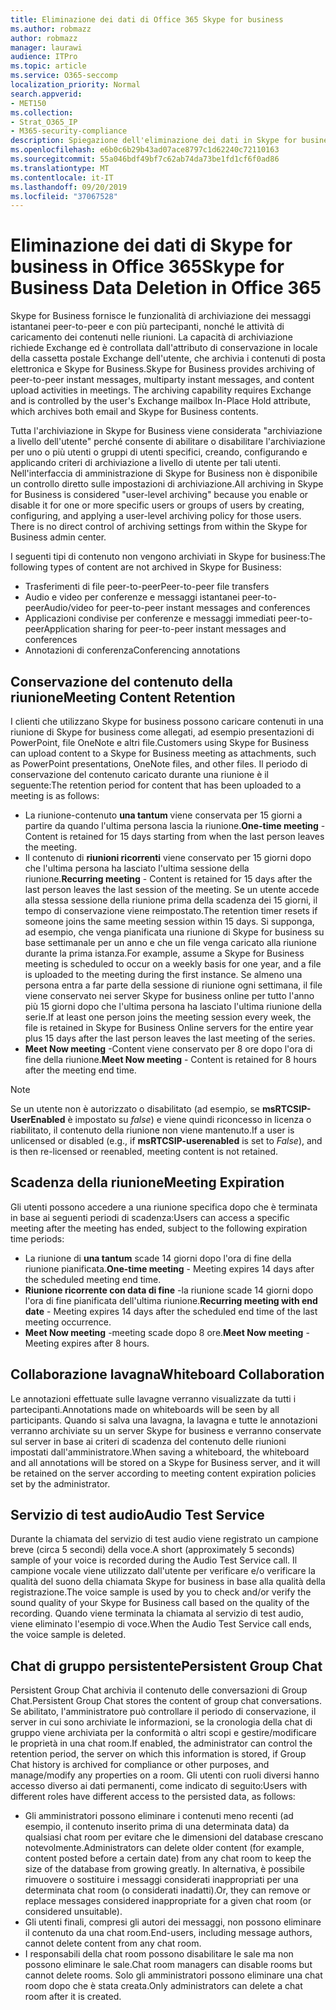 ```yaml
---
title: Eliminazione dei dati di Office 365 Skype for business
ms.author: robmazz
author: robmazz
manager: laurawi
audience: ITPro
ms.topic: article
ms.service: O365-seccomp
localization_priority: Normal
search.appverid:
- MET150
ms.collection:
- Strat_O365_IP
- M365-security-compliance
description: Spiegazione dell'eliminazione dei dati in Skype for business.
ms.openlocfilehash: e6b0c6b29b43ad07ace8797c1d62240c72110163
ms.sourcegitcommit: 55a046bdf49bf7c62ab74da73be1fd1cf6f0ad86
ms.translationtype: MT
ms.contentlocale: it-IT
ms.lasthandoff: 09/20/2019
ms.locfileid: "37067528"
---
```

# <a name="skype-for-business-data-deletion-in-office-365"></a><span data-ttu-id="f862d-103">Eliminazione dei dati di Skype for business in Office 365</span><span class="sxs-lookup"><span data-stu-id="f862d-103">Skype for Business Data Deletion in Office 365</span></span>

<span data-ttu-id="f862d-p101">Skype for Business fornisce le funzionalità di archiviazione dei messaggi istantanei peer-to-peer e con più partecipanti, nonché le attività di caricamento dei contenuti nelle riunioni. La capacità di archiviazione richiede Exchange ed è controllata dall'attributo di conservazione in locale della cassetta postale Exchange dell'utente, che archivia i contenuti di posta elettronica e Skype for Business.</span><span class="sxs-lookup"><span data-stu-id="f862d-p101">Skype for Business provides archiving of peer-to-peer instant messages, multiparty instant messages, and content upload activities in meetings. The archiving capability requires Exchange and is controlled by the user's Exchange mailbox In-Place Hold attribute, which archives both email and Skype for Business contents.</span></span>

<span data-ttu-id="f862d-p102">Tutta l'archiviazione in Skype for Business viene considerata "archiviazione a livello dell'utente" perché consente di abilitare o disabilitare l'archiviazione per uno o più utenti o gruppi di utenti specifici, creando, configurando e applicando criteri di archiviazione a livello di utente per tali utenti. Nell'interfaccia di amministrazione di Skype for Business non è disponibile un controllo diretto sulle impostazioni di archiviazione.</span><span class="sxs-lookup"><span data-stu-id="f862d-p102">All archiving in Skype for Business is considered "user-level archiving" because you enable or disable it for one or more specific users or groups of users by creating, configuring, and applying a user-level archiving policy for those users. There is no direct control of archiving settings from within the Skype for Business admin center.</span></span>

<span data-ttu-id="f862d-108">I seguenti tipi di contenuto non vengono archiviati in Skype for business:</span><span class="sxs-lookup"><span data-stu-id="f862d-108">The following types of content are not archived in Skype for Business:</span></span> 
- <span data-ttu-id="f862d-109">Trasferimenti di file peer-to-peer</span><span class="sxs-lookup"><span data-stu-id="f862d-109">Peer-to-peer file transfers</span></span>
- <span data-ttu-id="f862d-110">Audio e video per conferenze e messaggi istantanei peer-to-peer</span><span class="sxs-lookup"><span data-stu-id="f862d-110">Audio/video for peer-to-peer instant messages and conferences</span></span>
- <span data-ttu-id="f862d-111">Applicazioni condivise per conferenze e messaggi immediati peer-to-peer</span><span class="sxs-lookup"><span data-stu-id="f862d-111">Application sharing for peer-to-peer instant messages and conferences</span></span>
- <span data-ttu-id="f862d-112">Annotazioni di conferenza</span><span class="sxs-lookup"><span data-stu-id="f862d-112">Conferencing annotations</span></span> 

## <a name="meeting-content-retention"></a><span data-ttu-id="f862d-113">Conservazione del contenuto della riunione</span><span class="sxs-lookup"><span data-stu-id="f862d-113">Meeting Content Retention</span></span>
<span data-ttu-id="f862d-114">I clienti che utilizzano Skype for business possono caricare contenuti in una riunione di Skype for business come allegati, ad esempio presentazioni di PowerPoint, file OneNote e altri file.</span><span class="sxs-lookup"><span data-stu-id="f862d-114">Customers using Skype for Business can upload content to a Skype for Business meeting as attachments, such as PowerPoint presentations, OneNote files, and other files.</span></span> <span data-ttu-id="f862d-115">Il periodo di conservazione del contenuto caricato durante una riunione è il seguente:</span><span class="sxs-lookup"><span data-stu-id="f862d-115">The retention period for content that has been uploaded to a meeting is as follows:</span></span>
- <span data-ttu-id="f862d-116">La riunione-contenuto **una tantum** viene conservata per 15 giorni a partire da quando l'ultima persona lascia la riunione.</span><span class="sxs-lookup"><span data-stu-id="f862d-116">**One-time meeting** - Content is retained for 15 days starting from when the last person leaves the meeting.</span></span>
- <span data-ttu-id="f862d-117">Il contenuto di **riunioni ricorrenti** viene conservato per 15 giorni dopo che l'ultima persona ha lasciato l'ultima sessione della riunione.</span><span class="sxs-lookup"><span data-stu-id="f862d-117">**Recurring meeting** - Content is retained for 15 days after the last person leaves the last session of the meeting.</span></span> <span data-ttu-id="f862d-118">Se un utente accede alla stessa sessione della riunione prima della scadenza dei 15 giorni, il tempo di conservazione viene reimpostato.</span><span class="sxs-lookup"><span data-stu-id="f862d-118">The retention timer resets if someone joins the same meeting session within 15 days.</span></span> <span data-ttu-id="f862d-119">Si supponga, ad esempio, che venga pianificata una riunione di Skype for business su base settimanale per un anno e che un file venga caricato alla riunione durante la prima istanza.</span><span class="sxs-lookup"><span data-stu-id="f862d-119">For example, assume a Skype for Business meeting is scheduled to occur on a weekly basis for one year, and a file is uploaded to the meeting during the first instance.</span></span> <span data-ttu-id="f862d-120">Se almeno una persona entra a far parte della sessione di riunione ogni settimana, il file viene conservato nei server Skype for business online per tutto l'anno più 15 giorni dopo che l'ultima persona ha lasciato l'ultima riunione della serie.</span><span class="sxs-lookup"><span data-stu-id="f862d-120">If at least one person joins the meeting session every week, the file is retained in Skype for Business Online servers for the entire year plus 15 days after the last person leaves the last meeting of the series.</span></span>
- <span data-ttu-id="f862d-121">**Meet Now meeting** -Content viene conservato per 8 ore dopo l'ora di fine della riunione.</span><span class="sxs-lookup"><span data-stu-id="f862d-121">**Meet Now meeting** - Content is retained for 8 hours after the meeting end time.</span></span>

> [!NOTE]
> <span data-ttu-id="f862d-122">Se un utente non è autorizzato o disabilitato (ad esempio, se **msRTCSIP-UserEnabled** è impostato su *false*) e viene quindi riconcesso in licenza o riabilitato, il contenuto della riunione non viene mantenuto.</span><span class="sxs-lookup"><span data-stu-id="f862d-122">If a user is unlicensed or disabled (e.g., if **msRTCSIP-userenabled** is set to *False*), and is then re-licensed or reenabled, meeting content is not retained.</span></span>

## <a name="meeting-expiration"></a><span data-ttu-id="f862d-123">Scadenza della riunione</span><span class="sxs-lookup"><span data-stu-id="f862d-123">Meeting Expiration</span></span>
<span data-ttu-id="f862d-124">Gli utenti possono accedere a una riunione specifica dopo che è terminata in base ai seguenti periodi di scadenza:</span><span class="sxs-lookup"><span data-stu-id="f862d-124">Users can access a specific meeting after the meeting has ended, subject to the following expiration time periods:</span></span>
- <span data-ttu-id="f862d-125">La riunione di **una tantum** scade 14 giorni dopo l'ora di fine della riunione pianificata.</span><span class="sxs-lookup"><span data-stu-id="f862d-125">**One-time meeting** - Meeting expires 14 days after the scheduled meeting end time.</span></span>
- <span data-ttu-id="f862d-126">**Riunione ricorrente con data di fine** -la riunione scade 14 giorni dopo l'ora di fine pianificata dell'ultima riunione.</span><span class="sxs-lookup"><span data-stu-id="f862d-126">**Recurring meeting with end date** - Meeting expires 14 days after the scheduled end time of the last meeting occurrence.</span></span>
- <span data-ttu-id="f862d-127">**Meet Now meeting** -meeting scade dopo 8 ore.</span><span class="sxs-lookup"><span data-stu-id="f862d-127">**Meet Now meeting** - Meeting expires after 8 hours.</span></span>

## <a name="whiteboard-collaboration"></a><span data-ttu-id="f862d-128">Collaborazione lavagna</span><span class="sxs-lookup"><span data-stu-id="f862d-128">Whiteboard Collaboration</span></span>
<span data-ttu-id="f862d-129">Le annotazioni effettuate sulle lavagne verranno visualizzate da tutti i partecipanti.</span><span class="sxs-lookup"><span data-stu-id="f862d-129">Annotations made on whiteboards will be seen by all participants.</span></span> <span data-ttu-id="f862d-130">Quando si salva una lavagna, la lavagna e tutte le annotazioni verranno archiviate su un server Skype for business e verranno conservate sul server in base ai criteri di scadenza del contenuto delle riunioni impostati dall'amministratore.</span><span class="sxs-lookup"><span data-stu-id="f862d-130">When saving a whiteboard, the whiteboard and all annotations will be stored on a Skype for Business server, and it will be retained on the server according to meeting content expiration policies set by the administrator.</span></span>

## <a name="audio-test-service"></a><span data-ttu-id="f862d-131">Servizio di test audio</span><span class="sxs-lookup"><span data-stu-id="f862d-131">Audio Test Service</span></span>
<span data-ttu-id="f862d-132">Durante la chiamata del servizio di test audio viene registrato un campione breve (circa 5 secondi) della voce.</span><span class="sxs-lookup"><span data-stu-id="f862d-132">A short (approximately 5 seconds) sample of your voice is recorded during the Audio Test Service call.</span></span> <span data-ttu-id="f862d-133">Il campione vocale viene utilizzato dall'utente per verificare e/o verificare la qualità del suono della chiamata Skype for business in base alla qualità della registrazione.</span><span class="sxs-lookup"><span data-stu-id="f862d-133">The voice sample is used by you to check and/or verify the sound quality of your Skype for Business call based on the quality of the recording.</span></span> <span data-ttu-id="f862d-134">Quando viene terminata la chiamata al servizio di test audio, viene eliminato l'esempio di voce.</span><span class="sxs-lookup"><span data-stu-id="f862d-134">When the Audio Test Service call ends, the voice sample is deleted.</span></span>

## <a name="persistent-group-chat"></a><span data-ttu-id="f862d-135">Chat di gruppo persistente</span><span class="sxs-lookup"><span data-stu-id="f862d-135">Persistent Group Chat</span></span>
<span data-ttu-id="f862d-136">Persistent Group Chat archivia il contenuto delle conversazioni di Group Chat.</span><span class="sxs-lookup"><span data-stu-id="f862d-136">Persistent Group Chat stores the content of group chat conversations.</span></span> <span data-ttu-id="f862d-137">Se abilitato, l'amministratore può controllare il periodo di conservazione, il server in cui sono archiviate le informazioni, se la cronologia della chat di gruppo viene archiviata per la conformità o altri scopi e gestire/modificare le proprietà in una chat room.</span><span class="sxs-lookup"><span data-stu-id="f862d-137">If enabled, the administrator can control the retention period, the server on which this information is stored, if Group Chat history is archived for compliance or other purposes, and manage/modify any properties on a room.</span></span> <span data-ttu-id="f862d-138">Gli utenti con ruoli diversi hanno accesso diverso ai dati permanenti, come indicato di seguito:</span><span class="sxs-lookup"><span data-stu-id="f862d-138">Users with different roles have different access to the persisted data, as follows:</span></span>
- <span data-ttu-id="f862d-139">Gli amministratori possono eliminare i contenuti meno recenti (ad esempio, il contenuto inserito prima di una determinata data) da qualsiasi chat room per evitare che le dimensioni del database crescano notevolmente.</span><span class="sxs-lookup"><span data-stu-id="f862d-139">Administrators can delete older content (for example, content posted before a certain date) from any chat room to keep the size of the database from growing greatly.</span></span> <span data-ttu-id="f862d-140">In alternativa, è possibile rimuovere o sostituire i messaggi considerati inappropriati per una determinata chat room (o considerati inadatti).</span><span class="sxs-lookup"><span data-stu-id="f862d-140">Or, they can remove or replace messages considered inappropriate for a given chat room (or considered unsuitable).</span></span>
- <span data-ttu-id="f862d-141">Gli utenti finali, compresi gli autori dei messaggi, non possono eliminare il contenuto da una chat room.</span><span class="sxs-lookup"><span data-stu-id="f862d-141">End-users, including message authors, cannot delete content from any chat room.</span></span>
- <span data-ttu-id="f862d-142">I responsabili della chat room possono disabilitare le sale ma non possono eliminare le sale.</span><span class="sxs-lookup"><span data-stu-id="f862d-142">Chat room managers can disable rooms but cannot delete rooms.</span></span> <span data-ttu-id="f862d-143">Solo gli amministratori possono eliminare una chat room dopo che è stata creata.</span><span class="sxs-lookup"><span data-stu-id="f862d-143">Only administrators can delete a chat room after it is created.</span></span>